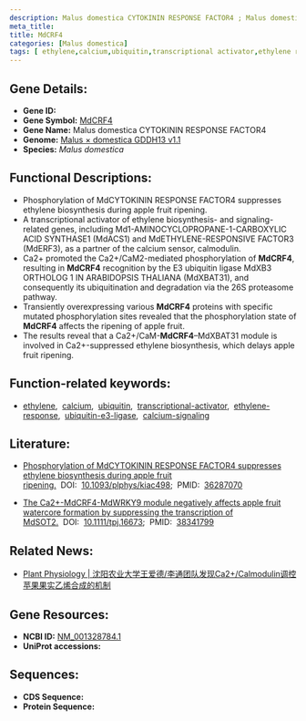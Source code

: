 ```yaml
---
description: Malus domestica CYTOKININ RESPONSE FACTOR4 ; Malus domestica
meta_title:
title: MdCRF4
categories: [Malus domestica]
tags: [ ethylene,calcium,ubiquitin,transcriptional activator,ethylene response,ubiquitin e3 ligase,calcium signaling ]
---
```


## Gene Details:
- **Gene ID:**	[]()
- **Gene Symbol:** <u>MdCRF4</u>
- **Gene Name:** Malus domestica CYTOKININ RESPONSE FACTOR4
- **Genome:** [Malus × domestica GDDH13 v1.1](https://www.rosaceae.org/species/malus/malus_x_domestica/genome_v1.0)
- **Species:** *Malus domestica*

## Functional Descriptions:
   - Phosphorylation of MdCYTOKININ RESPONSE FACTOR4 suppresses ethylene biosynthesis during apple fruit ripening.
   - A transcriptional activator of ethylene biosynthesis- and signaling-related genes, including Md1-AMINOCYCLOPROPANE-1-CARBOXYLIC ACID SYNTHASE1 (MdACS1) and MdETHYLENE-RESPONSIVE FACTOR3 (MdERF3), as a partner of the calcium sensor, calmodulin.
   - Ca2+ promoted the Ca2+/CaM2-mediated phosphorylation of **MdCRF4**, resulting in **MdCRF4** recognition by the E3 ubiquitin ligase MdXB3 ORTHOLOG 1 IN ARABIDOPSIS THALIANA (MdXBAT31), and consequently its ubiquitination and degradation via the 26S proteasome pathway.
   - Transiently overexpressing various **MdCRF4** proteins with specific mutated phosphorylation sites revealed that the phosphorylation state of **MdCRF4** affects the ripening of apple fruit.
   - The results reveal that a Ca2+/CaM-**MdCRF4**–MdXBAT31 module is involved in Ca2+-suppressed ethylene biosynthesis, which delays apple fruit ripening.

## Function-related keywords:
   - [ethylene](/tags/ethylene/),&nbsp;&nbsp;[calcium](/tags/calcium/),&nbsp;&nbsp;[ubiquitin](/tags/ubiquitin/),&nbsp;&nbsp;[transcriptional-activator](/tags/transcriptional-activator/),&nbsp;&nbsp;[ethylene-response](/tags/ethylene-response/),&nbsp;&nbsp;[ubiquitin-e3-ligase](/tags/ubiquitin-e3-ligase/),&nbsp;&nbsp;[calcium-signaling](/tags/calcium-signaling/)

## Literature:
   - [Phosphorylation of MdCYTOKININ RESPONSE FACTOR4 suppresses ethylene biosynthesis during apple fruit ripening.]( https://academic.oup.com/plphys/article/191/1/694/6774987?login=true)&nbsp;&nbsp;DOI:&nbsp;&nbsp;[10.1093/plphys/kiac498](https://academic.oup.com/plphys/article/191/1/694/6774987?login=true);&nbsp;&nbsp;PMID:&nbsp;&nbsp;[36287070](https://pubmed.ncbi.nlm.nih.gov/36287070/)

   - [The Ca2+-MdCRF4-MdWRKY9 module negatively affects apple fruit watercore formation by suppressing the transcription of MdSOT2.](https://doi.org/10.1111/tpj.16673)&nbsp;&nbsp;DOI:&nbsp;&nbsp;[10.1111/tpj.16673](https://academic.oup.com/plphys/article/191/1/694/6774987?login=true);&nbsp;&nbsp;PMID:&nbsp;&nbsp;[38341799](https://pubmed.ncbi.nlm.nih.gov/38341799/)

## Related News:

   - [Plant Physiology | 沈阳农业大学王爱德/李通团队发现Ca2+/Calmodulin调控苹果果实乙烯合成的机制](https://mp.weixin.qq.com/s?__biz=Mzg3MDEwNDEyMg==&mid=2247540133&idx=5&sn=a52917de6e1d94ff21cae151ecb70e6f&chksm=ce90f0f0f9e779e6f3ccc3010fb57d1c7d25e661a451c494b49febc28f2affd309691e2030a4&scene=27#wechat_redirect)

## Gene Resources:
- **NCBI ID:**  [NM_001328784.1](https://www.ncbi.nlm.nih.gov/gene/?term=NM_001328784.1)
- **UniProt accessions:** [](https://www.uniprot.org/uniprotkb//entry)



## Sequences:
- **CDS Sequence:**
- **Protein Sequence:**
